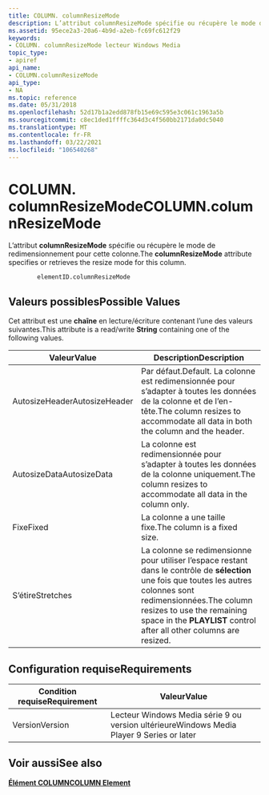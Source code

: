 ```yaml
---
title: COLUMN. columnResizeMode
description: L’attribut columnResizeMode spécifie ou récupère le mode de redimensionnement pour cette colonne.
ms.assetid: 95ece2a3-20a6-4b9d-a2eb-fc69fc612f29
keywords:
- COLUMN. columnResizeMode lecteur Windows Media
topic_type:
- apiref
api_name:
- COLUMN.columnResizeMode
api_type:
- NA
ms.topic: reference
ms.date: 05/31/2018
ms.openlocfilehash: 52d17b1a2edd878fb15e69c595e3c061c1963a5b
ms.sourcegitcommit: c8ec1ded1ffffc364d3c4f560bb2171da0dc5040
ms.translationtype: MT
ms.contentlocale: fr-FR
ms.lasthandoff: 03/22/2021
ms.locfileid: "106540268"
---
```

# <a name="columncolumnresizemode"></a><span data-ttu-id="6138f-104">COLUMN. columnResizeMode</span><span class="sxs-lookup"><span data-stu-id="6138f-104">COLUMN.columnResizeMode</span></span>

<span data-ttu-id="6138f-105">L’attribut **columnResizeMode** spécifie ou récupère le mode de redimensionnement pour cette colonne.</span><span class="sxs-lookup"><span data-stu-id="6138f-105">The **columnResizeMode** attribute specifies or retrieves the resize mode for this column.</span></span>

``` syntax
        elementID.columnResizeMode
```

## <a name="possible-values"></a><span data-ttu-id="6138f-106">Valeurs possibles</span><span class="sxs-lookup"><span data-stu-id="6138f-106">Possible Values</span></span>

<span data-ttu-id="6138f-107">Cet attribut est une **chaîne** en lecture/écriture contenant l’une des valeurs suivantes.</span><span class="sxs-lookup"><span data-stu-id="6138f-107">This attribute is a read/write **String** containing one of the following values.</span></span>



| <span data-ttu-id="6138f-108">Valeur</span><span class="sxs-lookup"><span data-stu-id="6138f-108">Value</span></span>          | <span data-ttu-id="6138f-109">Description</span><span class="sxs-lookup"><span data-stu-id="6138f-109">Description</span></span>                                                                                                    |
|----------------|----------------------------------------------------------------------------------------------------------------|
| <span data-ttu-id="6138f-110">AutosizeHeader</span><span class="sxs-lookup"><span data-stu-id="6138f-110">AutosizeHeader</span></span> | <span data-ttu-id="6138f-111">Par défaut.</span><span class="sxs-lookup"><span data-stu-id="6138f-111">Default.</span></span> <span data-ttu-id="6138f-112">La colonne est redimensionnée pour s’adapter à toutes les données de la colonne et de l’en-tête.</span><span class="sxs-lookup"><span data-stu-id="6138f-112">The column resizes to accommodate all data in both the column and the header.</span></span>                         |
| <span data-ttu-id="6138f-113">AutosizeData</span><span class="sxs-lookup"><span data-stu-id="6138f-113">AutosizeData</span></span>   | <span data-ttu-id="6138f-114">La colonne est redimensionnée pour s’adapter à toutes les données de la colonne uniquement.</span><span class="sxs-lookup"><span data-stu-id="6138f-114">The column resizes to accommodate all data in the column only.</span></span>                                                 |
| <span data-ttu-id="6138f-115">Fixe</span><span class="sxs-lookup"><span data-stu-id="6138f-115">Fixed</span></span>          | <span data-ttu-id="6138f-116">La colonne a une taille fixe.</span><span class="sxs-lookup"><span data-stu-id="6138f-116">The column is a fixed size.</span></span>                                                                                    |
| <span data-ttu-id="6138f-117">S’étire</span><span class="sxs-lookup"><span data-stu-id="6138f-117">Stretches</span></span>      | <span data-ttu-id="6138f-118">La colonne se redimensionne pour utiliser l’espace restant dans le contrôle de **sélection** une fois que toutes les autres colonnes sont redimensionnées.</span><span class="sxs-lookup"><span data-stu-id="6138f-118">The column resizes to use the remaining space in the **PLAYLIST** control after all other columns are resized.</span></span> |



 

## <a name="requirements"></a><span data-ttu-id="6138f-119">Configuration requise</span><span class="sxs-lookup"><span data-stu-id="6138f-119">Requirements</span></span>



| <span data-ttu-id="6138f-120">Condition requise</span><span class="sxs-lookup"><span data-stu-id="6138f-120">Requirement</span></span> | <span data-ttu-id="6138f-121">Valeur</span><span class="sxs-lookup"><span data-stu-id="6138f-121">Value</span></span> |
|--------------------|---------------------------------------------------|
| <span data-ttu-id="6138f-122">Version</span><span class="sxs-lookup"><span data-stu-id="6138f-122">Version</span></span><br/> | <span data-ttu-id="6138f-123">Lecteur Windows Media série 9 ou version ultérieure</span><span class="sxs-lookup"><span data-stu-id="6138f-123">Windows Media Player 9 Series or later</span></span><br/> |



## <a name="see-also"></a><span data-ttu-id="6138f-124">Voir aussi</span><span class="sxs-lookup"><span data-stu-id="6138f-124">See also</span></span>

<dl> <dt>

[<span data-ttu-id="6138f-125">**Élément COLUMN**</span><span class="sxs-lookup"><span data-stu-id="6138f-125">**COLUMN Element**</span></span>](column-element.md)
</dt> </dl>

 

 





